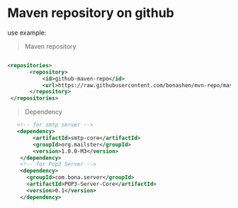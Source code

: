 Maven repository on github
===========================

use example:

> Maven repository

```xml

<repositories>
       <repository>
           <id>github-maven-repo</id>
           <url>https://raw.githubusercontent.com/bonashen/mvn-repo/master/</url>
       </repository>
 </repositories>

 ```

> Dependency

```xml
   <!-- for smtp server -->
   <dependency>
        <artifactId>smtp-core</artifactId>
        <groupId>org.mailster</groupId>
        <version>1.0.0-M3</version>
    </dependency>
    <!-- for Pop3 Server -->
    <dependency>
      <groupId>com.bona.server</groupId>
      <artifactId>POP3-Server-Core</artifactId>
      <version>0.1</version>
    </dependency>
```
